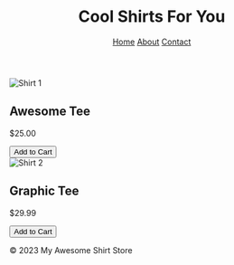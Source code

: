    <!DOCTYPE html>
   <html lang="en">
   <head>
       <meta charset="UTF-8">
       <meta name="viewport" content="width=device-width, initial-scale=1.0">
       <title>Shirt Sale</title>
       <link rel="stylesheet" href="styles.css">
   </head>
   <body>
       <header>
           <h1>Cool Shirts For You</h1>
           <nav>
             <a href="#">Home</a>
             <a href="#">About</a>
             <a href="#">Contact</a>
           </nav>
       </header>
       <main>
           <section class="product-list">
               <div class="product">
                   <img src="images/shirt1.jpg" alt="Shirt 1">
                   <h2>Awesome Tee</h2>
                   <p class="price">$25.00</p>
                   <button>Add to Cart</button>  <!--  Functionality would be more complex for a real site -->
               </div>
                 <div class="product">
                   <img src="images/shirt2.png" alt="Shirt 2">
                   <h2>Graphic Tee</h2>
                   <p class="price">$29.99</p>
                     <button>Add to Cart</button>
               </div>
            </section>
       </main>
      <footer>
         <p>&copy; 2023 My Awesome Shirt Store</p>
       </footer>
   </body>
   </html>
